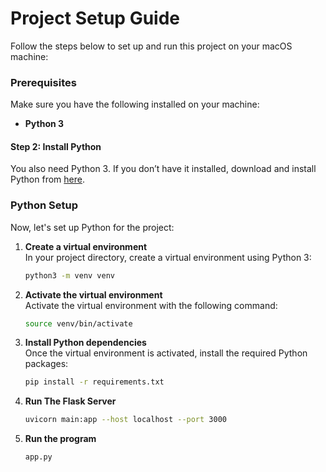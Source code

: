 
# Project Setup Guide
Follow the steps below to set up and run this project on your macOS machine:

### Prerequisites

Make sure you have the following installed on your machine:
- **Python 3**

#### Step 2: Install Python

You also need Python 3. If you don’t have it installed, download and install Python from [here](https://www.python.org/downloads/).

### Python Setup

Now, let's set up Python for the project:

1. **Create a virtual environment**  
   In your project directory, create a virtual environment using Python 3:
   ```bash
   python3 -m venv venv
   ```

2. **Activate the virtual environment**  
   Activate the virtual environment with the following command:
   ```bash
   source venv/bin/activate
   ```

3. **Install Python dependencies**  
   Once the virtual environment is activated, install the required Python packages:
   ```bash
   pip install -r requirements.txt
   ```

5. **Run The Flask Server**  
   ```bash
   uvicorn main:app --host localhost --port 3000
   ```
6. **Run the program**  
   ```bash
   app.py
   ```
